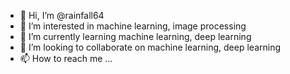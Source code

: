 - 👋 Hi, I’m @rainfall64
- 👀 I’m interested in machine learning, image processing
- 🌱 I’m currently learning machine learning, deep learning
- 💞️ I’m looking to collaborate on machine learning, deep learning
- 📫 How to reach me ...

<!---
rainfall64/rainfall64 is a ✨ special ✨ repository because its `README.md` (this file) appears on your GitHub profile.
You can click the Preview link to take a look at your changes.
--->
